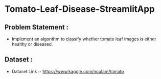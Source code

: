 # Tomato-Leaf-Disease-StreamlitApp
## Problem Statement :
 - Implement an algorithm to classify whether tomato leaf images is either healthy or diseased.
## Dataset :
 - Dataset Link :- https://www.kaggle.com/noulam/tomato

  
